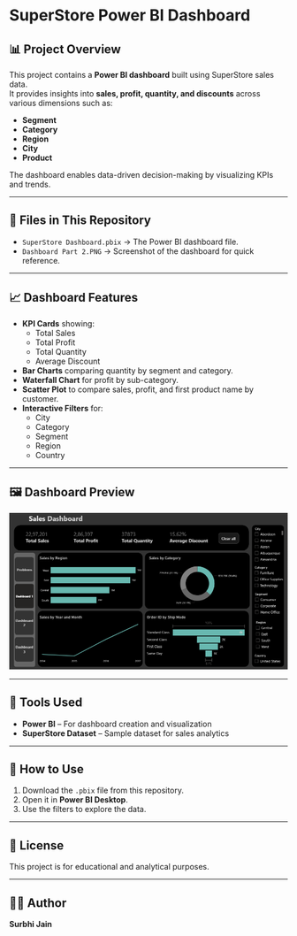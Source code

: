 # SuperStore Power BI Dashboard

## 📊 Project Overview
This project contains a **Power BI dashboard** built using SuperStore sales data.  
It provides insights into **sales, profit, quantity, and discounts** across various dimensions such as:
- **Segment**
- **Category**
- **Region**
- **City**
- **Product**

The dashboard enables data-driven decision-making by visualizing KPIs and trends.

---

## 📂 Files in This Repository
- `SuperStore Dashboard.pbix` → The Power BI dashboard file.
- `Dashboard Part 2.PNG` → Screenshot of the dashboard for quick reference.

---

## 📈 Dashboard Features
- **KPI Cards** showing:
  - Total Sales
  - Total Profit
  - Total Quantity
  - Average Discount
- **Bar Charts** comparing quantity by segment and category.
- **Waterfall Chart** for profit by sub-category.
- **Scatter Plot** to compare sales, profit, and first product name by customer.
- **Interactive Filters** for:
  - City
  - Category
  - Segment
  - Region
  - Country

---

## 🖼 Dashboard Preview
![Dashboard Preview](SalesDashboard.PNG)

---

## 🔧 Tools Used
- **Power BI** – For dashboard creation and visualization
- **SuperStore Dataset** – Sample dataset for sales analytics

---

## 🚀 How to Use
1. Download the `.pbix` file from this repository.
2. Open it in **Power BI Desktop**.
3. Use the filters to explore the data.

---

## 📜 License
This project is for educational and analytical purposes.

---

## 👩‍💻 Author
**Surbhi Jain**

